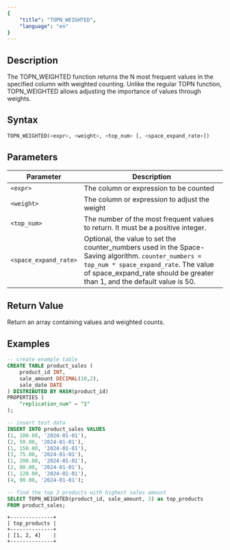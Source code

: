 ```yaml
---
{
    "title": "TOPN_WEIGHTED",
    "language": "en"
}
---
```


<!-- 
Licensed to the Apache Software Foundation (ASF) under one
or more contributor license agreements.  See the NOTICE file
distributed with this work for additional information
regarding copyright ownership.  The ASF licenses this file
to you under the Apache License, Version 2.0 (the
"License"); you may not use this file except in compliance
with the License.  You may obtain a copy of the License at

  http://www.apache.org/licenses/LICENSE-2.0

Unless required by applicable law or agreed to in writing,
software distributed under the License is distributed on an
"AS IS" BASIS, WITHOUT WARRANTIES OR CONDITIONS OF ANY
KIND, either express or implied.  See the License for the
specific language governing permissions and limitations
under the License.
-->

## Description

The TOPN_WEIGHTED function returns the N most frequent values in the specified column with weighted counting. Unlike the regular TOPN function, TOPN_WEIGHTED allows adjusting the importance of values through weights.

## Syntax

```sql
TOPN_WEIGHTED(<expr>, <weight>, <top_num> [, <space_expand_rate>])
```

## Parameters

| Parameter | Description |
| -- | -- |
| `<expr>` | The column or expression to be counted |
| `<weight>` | The column or expression to adjust the weight |
| `<top_num>` | The number of the most frequent values to return. It must be a positive integer. |
| `<space_expand_rate>` | Optional, the value to set the counter_numbers used in the Space-Saving algorithm. `counter_numbers = top_num * space_expand_rate`. The value of space_expand_rate should be greater than 1, and the default value is 50. |

## Return Value

Return an array containing values and weighted counts.

## Examples
```sql
-- create example table
CREATE TABLE product_sales (
    product_id INT,
    sale_amount DECIMAL(10,2),
    sale_date DATE
) DISTRIBUTED BY HASH(product_id)
PROPERTIES (
    "replication_num" = "1"
);

-- insert test data
INSERT INTO product_sales VALUES
(1, 100.00, '2024-01-01'),
(2, 50.00, '2024-01-01'),
(1, 150.00, '2024-01-01'),
(3, 75.00, '2024-01-01'),
(1, 200.00, '2024-01-01'),
(2, 80.00, '2024-01-01'),
(1, 120.00, '2024-01-01'),
(4, 90.00, '2024-01-01');

-- find the top 3 products with highest sales amount
SELECT TOPN_WEIGHTED(product_id, sale_amount, 3) as top_products
FROM product_sales;
```

```text
+--------------+
| top_products |
+--------------+
| [1, 2, 4]    |
+--------------+
```
